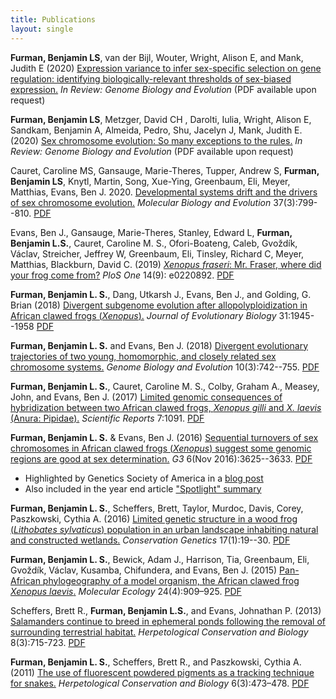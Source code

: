 ```yaml
---
title: Publications
layout: single
---
```


**Furman, Benjamin LS**, van der Bijl, Wouter, Wright, Alison E, and Mank, Judith E (2020) <u>Expression variance to infer sex-specific selection on gene regulation: identifying biologically-relevant thresholds of sex-biased expression.</u> *In Review: Genome Biology and Evolution* (PDF available upon request)


**Furman, Benjamin LS**, Metzger, David CH , Darolti, Iulia, Wright, Alison E, Sandkam, Benjamin A, Almeida, Pedro, Shu, Jacelyn J, Mank, Judith E. (2020) <u>Sex chromosome evolution: So many exceptions to the rules.</u> *In Review: Genome Biology and Evolution* (PDF available upon request)

Cauret, Caroline MS, Gansauge, Marie-Theres, Tupper, Andrew S, **Furman, Benjamin LS**, Knytl, Martin, Song, Xue-Ying, Greenbaum, Eli, Meyer, Matthias, Evans, Ben J. 2020. <u>Developmental systems drift and the drivers of sex chromosome evolution.</u> *Molecular Biology and Evolution* 37(3):799--810. [PDF](/assets/papers/Cauret_etal_MBE_2020.pdf)

Evans, Ben J., Gansauge, Marie-Theres, Stanley, Edward L, **Furman, Benjamin L.S.**, Cauret, Caroline M. S., Ofori-Boateng, Caleb, Gvoždík, Václav, Streicher, Jeffrey W, Greenbaum, Eli, Tinsley, Richard C, Meyer, Matthias, Blackburn, David C. (2019) <u><i>Xenopus fraseri</i>: Mr. Fraser, where did your frog come from?</u> *PloS One* 14(9): e0220892. [PDF](/assets/papers/2019_PLoSOne_Fraseri_Evans_etal.pdf)

**Furman, Benjamin L. S.**, Dang, Utkarsh J., Evans, Ben J., and Golding, G. Brian (2018) <u>Divergent subgenome evolution after allopolyploidization in African clawed frogs (*Xenopus*).</u> *Journal of Evolutionary Biology* 31:1945--1958 [PDF](/assets/papers/2018_JEB_DuplicateGene_Evol.pdf)

**Furman, Benjamin L. S.** and Evans, Ben J. (2018) <u>Divergent evolutionary trajectories of two young, homomorphic, and closely related sex chromosome systems.</u> *Genome Biology and Evolution* 10(3):742--755. [PDF](/assets/papers/Furman_Evans_GBE2018-All.pdf)

**Furman, Benjamin L. S.**, Cauret, Caroline M. S., Colby, Graham A., Measey, John, and Evans, Ben J. (2017) <u>Limited genomic consequences of hybridization between two African clawed frogs, *Xenopus gilli* and *X. laevis* (Anura: Pipidae).</u> *Scientific Reports* 7:1091. [PDF](/assets/papers/Furmanetal_2017_SciRepts.pdf)

**Furman, Benjamin L. S.** & Evans, Ben J. (2016) <u>Sequential turnovers of sex chromosomes in African clawed frogs (*Xenopus*) suggest some genomic regions are good at sex determination.</u> *G3* 6(Nov 2016):3625--3633. [PDF](/assets/papers/Furman_Evans_2016_G3_JournalVersion_wSupp.pdf)


* Highlighted by Genetics Society of America in a [blog post](http://genestogenomes.org/sex-chromosome-turnover-in-frogs-hints-at-evolutionary-patterns/)
* Also included in the year end article ["Spotlight" summary](http://genestogenomes.org/2016-g3-genesgenomesgenetics-spotlight/)


**Furman, Benjamin L. S.**, Scheffers, Brett, Taylor, Murdoc, Davis, Corey, Paszkowski, Cythia A. (2016) <u>Limited genetic structure in a wood frog (*Lithobates sylvaticus*) population in an urban landscape inhabiting natural and constructed wetlands.</u> *Conservation Genetics* 17(1):19--30. [PDF](/assets/papers/ConGen2015.pdf)

**Furman, Benjamin L. S.**, Bewick, Adam J., Harrison, Tia, Greenbaum, Eli, Gvoždík, Václav, Kusamba, Chifundera, and Evans, Ben J. (2015) <u>Pan-African phylogeography of a model organism, the African clawed frog *Xenopus laevis*.</u> *Molecular Ecology* 24(4):909–925. [PDF](/assets/papers/furmanetal2015.pdf)

Scheffers, Brett R., **Furman, Benjamin L.S.**, and Evans, Johnathan P. (2013) <u>Salamanders continue to breed in ephemeral ponds following the removal of surrounding terrestrial habitat.</u> *Herpetological Conservation and Biology* 8(3):715-723. [PDF](/assets/papers/scheffers2013.pdf)

**Furman, Benjamin L. S.**, Scheffers, Brett R., and Paszkowski, Cythia A. (2011) <u>The use of fluorescent powdered pigments as a tracking technique for snakes.</u> *Herpetological Conservation and Biology* 6(3):473–478. [PDF](/assets/papers/furman2011_herpconbio.pdf)
